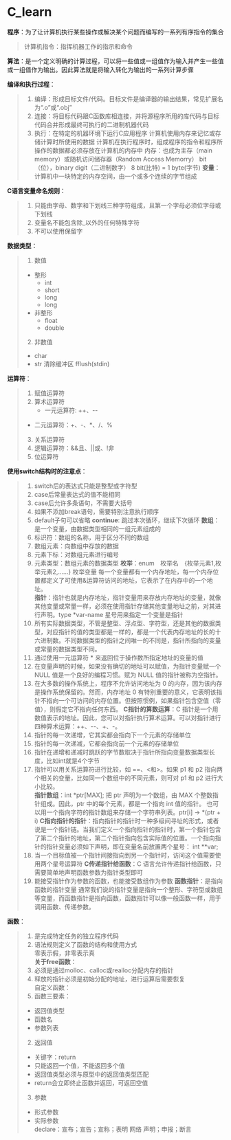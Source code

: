 # C_learn

**程序**：为了让计算机执行某些操作或解决某个问题而编写的一系列有序指令的集合
> 计算机指令：指挥机器工作的指示和命令

**算法**：是一个定义明确的计算过程，可以将一些值或一组值作为输入并产生一些值或一组值作为输出。因此算法就是将输入转化为输出的一系列计算步骤

**编译和执行过程**：

> 1. 编译：形成目标文件/代码。目标文件是编译器的输出结果，常见扩展名为“.o”或“.obj”
> 2. 连接：将目标代码跟C函数库相连接，并将源程序所用的库代码与目标代码合并形成最终可执行的二进制机器代码
> 3. 执行：在特定的机器环境下运行C应用程序
计算机使用内存来记忆或存储计算时所使用的数据
> 计算机在执行程序时，组成程序的指令和程序所操作的数据都必须存放在计算机的内存中
> 内存：也成为主存（main memory）或随机访问储存器（Random Access Memorry）
bit（位），binary digit（二进制数字）
8 bit(比特) = 1 byte(字节)
**变量**：计算机中一块特定的内存空间，由一个或多个连续的字节组成

**C语言变量命名规则**：

> 1. 只能由字母、数字和下划线三种字符组成，且第一个字母必须位字母或下划线
> 2. 变量名不能包含除_以外的任何特殊字符
> 3. 不可以使用保留字

**数据类型**：

>1. 数值
>  + 整形
>      + int
>      + short
>      + long
>      + long
>  + 非整形
>      + float
>      + double
>2. 非数值 
>  + char
>  + str
清除缓冲区  fflush(stdin) 
 
**运算符**： 
>1. 赋值运算符  
>2. 算术运算符
>    + 一元运算符: ++、--
>	+ 二元运算符：+、-、*、/、%
>3. 关系运算符  
>4. 逻辑运算符：&&且、||或、!非
>5. 位运算符

**使用switch结构时的注意点**：
> 1. switch后的表达式只能是整型或字符型
> 2. case后常量表达式的值不能相同
> 3. case后允许多条语句，不需要大括号
> 4. 如果不添加break语句，需要特别注意执行顺序
> 5. default子句可以省略
**continue**: 跳过本次循环，继续下次循环
**数组**：是一个变量，由数据类型相同的一组元素组成的
> 1. 标识符：数组的名称，用于区分不同的数组
> 2. 数组元素：向数组中存放的数据
> 3. 元素下标：对数组元素进行编号
> 4. 元素类型：数组元素的数据类型
**枚举**：enum　枚举名　{枚举元素1,枚举元素2,……} 枚举变量
每一个变量都有一个内存地址，每一个内存位置都定义了可使用&运算符访问的地址，它表示了在内存中的一个地址。  
**指针**：指针也就是内存地址，指针变量用来存放内存地址的变量，就像其他变量或常量一样，必须在使用指针存储其他变量地址之前，对其进行声明。type *var-name  星号用来指定一个变量是指针  
> 1. 所有实际数据类型，不管是整型、浮点型、字符型，还是其他的数据类型，对应指针的值的类型都是一样的，都是一个代表内存地址的长的十六进制数。不同数据类型的指针之间唯一的不同是，指针所指向的变量或常量的数据类型不同。
> 2. 通过使用一元运算符 * 来返回位于操作数所指定地址的变量的值
> 3. 在变量声明的时候，如果没有确切的地址可以赋值，为指针变量赋一个 NULL 值是一个良好的编程习惯。赋为 NULL 值的指针被称为空指针。
> 4. 在大多数的操作系统上，程序不允许访问地址为 0 的内存，因为该内存是操作系统保留的。然而，内存地址 0 有特别重要的意义，它表明该指针不指向一个可访问的内存位置。但按照惯例，如果指针包含空值（零值），则假定它不指向任何东西。 
**C指针的算数运算**：C 指针是一个用数值表示的地址。因此，您可以对指针执行算术运算。可以对指针进行四种算术运算：++、--、+、-。
> 1. 指针的每一次递增，它其实都会指向下一个元素的存储单位
> 2. 指针的每一次递减，它都会指向前一个元素的存储单位
> 3. 指针在递增和递减时跳跃的字节数取决于指针所指向变量数据类型长度，比如int就是4个字节
> 4. 指针可以用关系运算符进行比较，如 ==、<和>。如果 p1 和 p2 指向两个相关的变量，比如同一个数组中的不同元素，则可对 p1 和 p2 进行大小比较。  
**指针数组**：int *ptr[MAX];  把 ptr 声明为一个数组，由 MAX 个整数指针组成。因此，ptr 中的每个元素，都是一个指向 int 值的指针。 也可以用一个指向字符的指针数组来存储一个字符串列表。ptr[i] → *(ptr + i)
**C指向指针的指针**：指向指针的指针时一种多级间寻址的形式，或者说是一个指针链。当我们定义一个指向指针的指针时，第一个指针包含了第二个指针的地址，第二个指针指向包含实际值的位置。一个指向指针的指针变量必须如下声明，即在变量名前放置两个星号： int **var;
> 1. 当一个目标值被一个指针间接指向到另一个指针时，访问这个值需要使用两个星号运算符
**C传递指针给函数**：C 语言允许传递指针给函数，只需要简单地声明函数参数为指针类型即可
> 1. 能接受指针作为参数的函数，也能接受数组作为参数
**函数指针**：是指向函数的指针变量
> 通常我们说的指针变量是指向一个整形、字符型或数组等变量，而函数指针是指向函数，函数指针可以像一般函数一样，用于调用函数、传递参数。
  
**函数**：
> 1. 是完成特定任务的独立程序代码
> 2. 语法规则定义了函数的结构和使用方式  
零表示假，非零表示真  
**关于free函数**：
> 1. 必须是通过molloc、calloc或realloc分配内存的指针
> 2. 释放的指针必须是初始分配的地址，进行运算后需要恢复  
自定义函数：
> 1. 函数三要素：
> 	+ 返回值类型
> 	+ 函数名
> 	+ 参数列表
> 2. 返回值
> 	+ 关键字：return
> 	+ 只能返回一个值，不能返回多个值
> 	+ 返回值类型必须与原型中的返回值类型匹配
> 	+ return会立即终止函数并返回，可返回空值
> 3. 参数
> 	+ 形式参数
> 	+ 实际参数  
declare：宣布；宣告；宣称；表明 网络 声明；申报；断言
